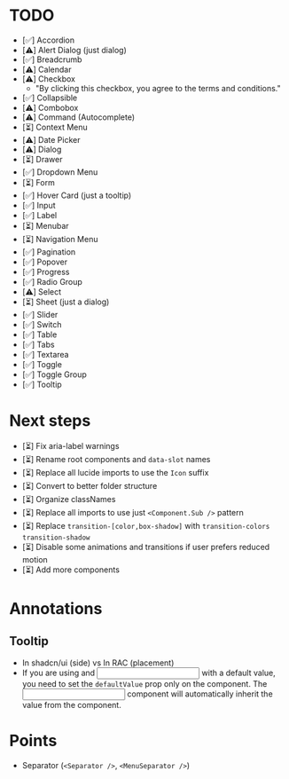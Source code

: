 # TODO

- [✅] Accordion
- [⚠️] Alert Dialog (just dialog)
- [✅] Breadcrumb
- [⚠️] Calendar
- [⚠️] Checkbox
  - "By clicking this checkbox, you agree to the terms and conditions."
- [✅] Collapsible
- [⚠️] Combobox
- [⚠️] Command (Autocomplete)
- [⏳] Context Menu
- [⚠️] Date Picker
- [⚠️] Dialog
- [⏳] Drawer
- [✅] Dropdown Menu
- [⏳] Form
- [✅] Hover Card (just a tooltip)
- [✅] Input
- [✅] Label
- [⏳] Menubar
- [⏳] Navigation Menu
- [✅] Pagination
- [✅] Popover
- [✅] Progress
- [✅] Radio Group
- [⚠️] Select
- [⏳] Sheet (just a dialog)
- [✅] Slider
- [✅] Switch
- [✅] Table
- [✅] Tabs
- [✅] Textarea
- [✅] Toggle
- [✅] Toggle Group
- [✅] Tooltip

# Next steps

- [⏳] Fix aria-label warnings
- [⏳] Rename root components and `data-slot` names
- [⏳] Replace all lucide imports to use the `Icon` suffix
- [⏳] Convert to better folder structure
- [⏳] Organize classNames
- [⏳] Replace all imports to use just `<Component.Sub />` pattern
- [⏳] Replace `transition-[color,box-shadow]` with `transition-colors transition-shadow`
- [⏳] Disable some animations and transitions if user prefers reduced motion
- [⏳] Add more components

# Annotations

## Tooltip

- In shadcn/ui (side) vs In RAC (placement)
- If you are using <Textfield /> and <Input /> with a default value, you need to set the `defaultValue` prop only on the <Textfield /> component. The <Input /> component will automatically inherit the value from the <Textfield /> component.

# Points

- Separator (`<Separator />`, `<MenuSeparator />`)
